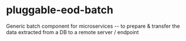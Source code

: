 # pluggable-eod-batch
Generic batch component for microservices -- to prepare &amp; transfer the data extracted from a DB to a remote server / endpoint
